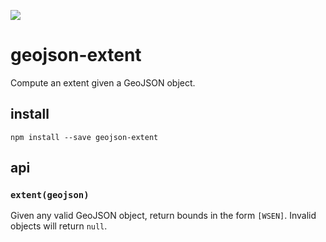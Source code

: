 ![](http://img.shields.io/travis/mapbox/geojson-extent.svg?style=flat)

# geojson-extent

Compute an extent given a GeoJSON object.

## install

    npm install --save geojson-extent

## api

### `extent(geojson)`

Given any valid GeoJSON object, return bounds in the form `[WSEN]`.
Invalid objects will return `null`.
